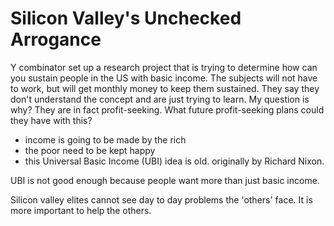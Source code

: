 Silicon Valley's Unchecked Arrogance
======================================

Y combinator set up a research project that is trying to determine how can you sustain people in the US with basic income. The subjects will not have to work, but will get monthly money to keep them sustained. They say they don't understand the concept and are just trying to learn. My question is why? They are in fact profit-seeking. What future profit-seeking plans could they have with this?
  * income is going to be made by the rich
  * the poor need to be kept happy
  * this Universal Basic Income (UBI) idea is old. originally by Richard Nixon.

UBI is not good enough because people want more than just basic income. 


Silicon valley elites cannot see day to day problems the 'others' face. It is more important to help the others.
